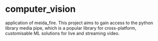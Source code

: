 # computer_vision
application of meida_fire.
This project aims to gain access to the python library media pipe, which is a popular library for cross-platform, customisable ML solutions for live and streaming video.
